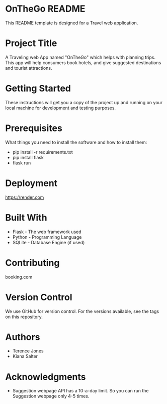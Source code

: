 
# OnTheGo README 
This README template is designed for a Travel web application. 

# Project Title
A Traveling web App named "OnTheGo" which helps with planning trips. This app will help consumers book hotels, and give suggested destinations and tourist attractions.

# Getting Started
These instructions will get you a copy of the project up and running on your local machine for development and testing purposes.

# Prerequisites
What things you need to install the software and how to install them:

- pip install -r requirements.txt
- pip install flask
- flask run

# Deployment

https://render.com

# Built With
- Flask - The web framework used
- Python - Programming Language
- SQLite - Database Engine (if used)

# Contributing
booking.com


# Version Control
We use GitHub for version control. For the versions available, see the tags on this repository.

# Authors
- Terence Jones
- Kiana Salter


# Acknowledgments
- Suggestion webpage API has a 10-a-day limit. So you can run the Suggestion webpage only 4-5 times.

